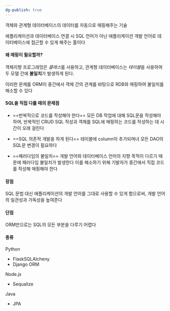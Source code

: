 ```yaml
---
dg-publish: true
---
```

객체와 관계형 데이터베이스의 데이터를 자동으로 매핑해주는 기술

애플리케이션과 데이터베이스 연결 시 SQL 언어가 아닌 애플리케이션 개발 언어로 데이터베이스에 접근할 수 있게 해주는 툴이다

#### 왜 매핑이 필요할까?

객체지향 프로그래밍은 *클래스*를 사용하고, 관계형 데이터베이스는 *테이블*을 사용하여 두 모델 간에 **불일치**가 발생하게 된다.

이러한 문제를 ORM이 중간에서 객체 간의 관계를 바탕으로 RDB와 매핑하여 불일치를 해소할 수 있다

#### SQL을 직접 다룰 때의 문제점

- ==반복적으로 코드를 작성해야 한다==
  모든 DB 작업에 대해 SQL문을 작성해야 하며, 반복적인 CRUD SQL 작성과 객체를 SQL에 매핑하는 코드를 작성하는 데 시간이 오래 걸린다

- ==SQL 의존적 개발을 하게 된다==
  테이블에 column이 추가되며녀 모든 DAO의 SQL문 변경이 필요하다

- ==패러다임의 불일치==
  개발 언어와 데이터베이스 언어의 지향 목적이 다르기 때문에 패러다임 불일치가 발생한다
  이를 해소하기 위해 기발자가 중간에서 직접 코드를 작성해 매핑해야 한다

#### 장점

SQL 문법 대신 애플리케이션의 개발 언어를 그대로 사용할 수 있게 함으로써, 개발 언어의 일관성과 가독성을 높여준다

#### 단점

ORM만으로는 SQL의 모든 부분을 다루기 어렵다

#### 종류

Python
- FlaskSQLAlcheny
- Django ORM

Node.js
- Sequalize

Java
- JPA

